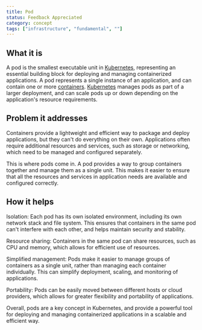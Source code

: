 ```yaml
---
title: Pod
status: Feedback Appreciated
category: concept
tags: ["infrastructure", "fundamental", ""]
---
```


## What it is

A pod is the smallest executable unit in [Kubernetes](/kubernetes/), representing an essential building block for deploying and managing containerized applications. 
A pod represents a single instance of an application, and can contain one or more [containers](/container/).
[Kubernetes](/kubernetes/) manages pods as part of a larger deployment, and can scale pods up or down depending on the application's resource requirements.

## Problem it addresses

Containers provide a lightweight and efficient way to package and deploy applications, but they can't do everything on their own. 
Applications often require additional resources and services, such as storage or networking, which need to be managed and configured separately.

This is where pods come in. A pod provides a way to group containers together and manage them as a single unit. 
This makes it easier to ensure that all the resources and services in application needs are available and configured correctly.

## How it helps

Isolation: Each pod has its own isolated environment, including its own network stack and file system. This ensures that containers in the same pod can't interfere with each other, and helps maintain security and stability.

Resource sharing: Containers in the same pod can share resources, such as CPU and memory, which allows for efficient use of resources.

Simplified management: Pods make it easier to manage groups of containers as a single unit, rather than managing each container individually. 
This can simplify deployment, scaling, and monitoring of applications.

Portability: Pods can be easily moved between different hosts or cloud providers, which allows for greater flexibility and portability of applications.

Overall, pods are a key concept in Kubernetes, and provide a powerful tool for deploying and managing containerized applications in a scalable and efficient way.

